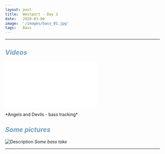 ```yaml
---
layout: post
title:  Westport - Day 3
date:   2020-03-06
image:  '/images/bass_01.jpg'
tags:   Bass
---
```


***

## *<span style="color:#6e9cbf;">Videos</span>*
<p><iframe src="/images/videos/bass_01.mp4" frameborder="0" allowfullscreen></iframe></p>
*Angels and Devils - bass tracking*

## *<span style="color:#6e9cbf;">Some pictures</span>*
![Description]({{site.baseurl}}/images/bass_02.jpg)
*Some bass take*

***